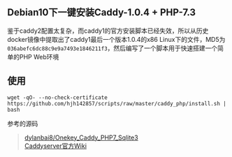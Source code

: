 ## Debian10下一键安装Caddy-1.0.4 + PHP-7.3
鉴于caddy2配置太复杂，而caddy1的官方安装脚本已经失效，所以从历史docker镜像中提取出了caddy1最后一个版本1.0.4的x86 Linux下的文件，MD5为`036abefc6dc88c9e9a7493e1846211f3`，然后编写了一个脚本用于快速搭建一个简单的PHP Web环境

## 使用
```
wget -qO- --no-check-certificate https://github.com/hjh142857/scripts/raw/master/caddy_php/install.sh | bash
```

参考的源码
> [dylanbai8/Onekey_Caddy_PHP7_Sqlite3](https://github.com/dylanbai8/Onekey_Caddy_PHP7_Sqlite3)   
> [Caddyserver官方Wiki](https://github.com/caddyserver/caddy/wiki/Caddy-as-a-service-examples)
